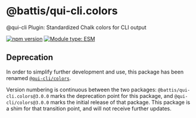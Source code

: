 # @battis/qui-cli.colors

@qui-cli Plugin: Standardized Chalk colors for CLI output

[![npm version](https://badge.fury.io/js/@battis%2Fqui-cli.colors.svg)](https://npmjs.com/packages/@battis/qui-cli.colors)
[![Module type: ESM](https://img.shields.io/badge/module%20type-esm-brightgreen)](https://nodejs.org/api/esm.html)

## Deprecation

In order to simplify further development and use, this package has been renamed [`@qui-cli/colors`](https://npmjs.com/packages/@qui-cli/colors).

Version numbering is continuous between the two packages: `@battis/qui-cli.colors@3.0.0` marks the deprecation point for this package, and `@qui-cli/colors@3.0.0` marks the initial release of that package. This package is a shim for that transition point, and will not receive further updates.
